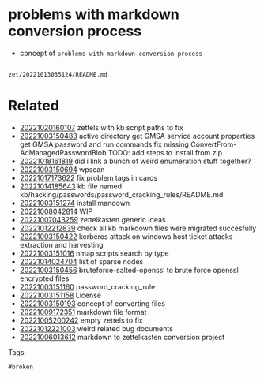 # problems with markdown conversion process

- concept of `problems with markdown conversion process`

```
```

` zet/20221013035124/README.md `

# Related

- [20221020160107](/zet/20221020160107/README.md) zettels with kb script paths to fix
- [20221003150483](/zet/20221003150483/README.md) active directory get GMSA service account properties get GMSA password and run commands fix missing ConvertFrom-AdManagedPasswordBlob TODO: add steps to install from zip
- [20221018161819](/zet/20221018161819/README.md) did i link a bunch of weird enumeration stuff together?
- [20221003150694](/zet/20221003150694/README.md) wpscan
- [20221017173622](/zet/20221017173622/README.md) fix problem tags in cards
- [20221014185643](/zet/20221014185643/README.md) kb file named kb/hacking/passwords/password_cracking_rules/README.md
- [20221003151274](/zet/20221003151274/README.md) install mandown
- [20221008042814](/zet/20221008042814/README.md) WIP
- [20221007043259](/zet/20221007043259/README.md) zettelkasten generic ideas
- [20221012212839](/zet/20221012212839/README.md) check all kb markdown files were migrated succesfully
- [20221003150422](/zet/20221003150422/README.md) kerberos attack on windows host ticket attacks extraction and harvesting
- [20221003151016](/zet/20221003151016/README.md) nmap scripts search by type
- [20221014024704](/zet/20221014024704/README.md) list of sparse nodes
- [20221003150456](/zet/20221003150456/README.md) bruteforce-salted-openssl to brute force openssl encrypted files
- [20221003151160](/zet/20221003151160/README.md) password_cracking_rule
- [20221003151158](/zet/20221003151158/README.md) License
- [20221003150193](/zet/20221003150193/README.md) concept of converting files
- [20221009172351](/zet/20221009172351/README.md) markdown file format
- [20221005200242](/zet/20221005200242/README.md) empty zettels to fix
- [20221012221003](/zet/20221012221003/README.md) weird related bug documents
- [20221006013612](/zet/20221006013612/README.md) markdown to zettelkasten conversion project

Tags:

    #broken
